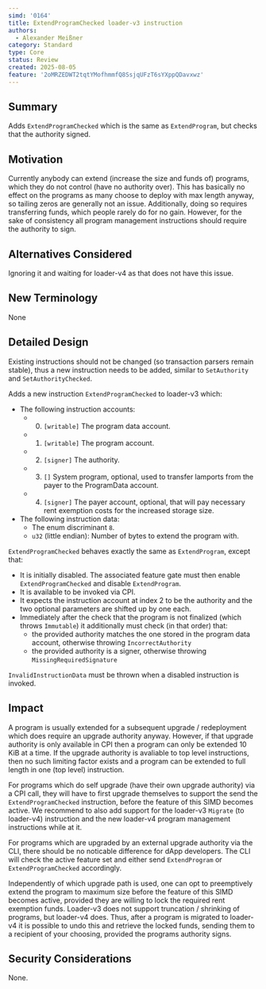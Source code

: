 ```yaml
---
simd: '0164'
title: ExtendProgramChecked loader-v3 instruction
authors:
  - Alexander Meißner
category: Standard
type: Core
status: Review
created: 2025-08-05
feature: '2oMRZEDWT2tqtYMofhmmfQ8SsjqUFzT6sYXppQDavxwz'
---
```


## Summary

Adds `ExtendProgramChecked` which is the same as `ExtendProgram`, but checks
that the authority signed.

## Motivation

Currently anybody can extend (increase the size and funds of) programs, which
they do not control (have no authority over). This has basically no effect on
the programs as many choose to deploy with max length anyway, so tailing zeros
are generally not an issue. Additionally, doing so requires transferring funds,
which people rarely do for no gain. However, for the sake of consistency all
program management instructions should require the authority to sign.

## Alternatives Considered

Ignoring it and waiting for loader-v4 as that does not have this issue.

## New Terminology

None

## Detailed Design

Existing instructions should not be changed (so transaction parsers remain
stable), thus a new instruction needs to be added, similar to `SetAuthority`
and `SetAuthorityChecked`.

Adds a new instruction `ExtendProgramChecked` to loader-v3 which:

- The following instruction accounts:
  - 0. `[writable]` The program data account.
  - 1. `[writable]` The program account.
  - 2. `[signer]` The authority.
  - 3. `[]` System program, optional, used to transfer lamports from the payer
  to the ProgramData account.
  - 4. `[signer]` The payer account, optional, that will pay necessary rent
  exemption costs for the increased storage size.
- The following instruction data:
  - The enum discriminant `8`.
  - `u32` (little endian): Number of bytes to extend the program with.

`ExtendProgramChecked` behaves exactly the same as `ExtendProgram`, except
that:

- It is initially disabled. The associated feature gate must then enable
`ExtendProgramChecked` and disable `ExtendProgram`.
- It is available to be invoked via CPI.
- It expects the instruction account at index 2 to be the authority and
the two optional parameters are shifted up by one each.
- Immediately after the check that the program is not finalized
(which throws `Immutable`) it additionally must check (in that order) that:
  - the provided authority matches the one stored in the program data account,
  otherwise throwing `IncorrectAuthority`
  - the provided authority is a signer, otherwise throwing
  `MissingRequiredSignature`

`InvalidInstructionData` must be thrown when a disabled instruction is invoked.

## Impact

A program is usually extended for a subsequent upgrade / redeployment which
does require an upgrade authority anyway. However, if that upgrade authority
is only available in CPI then a program can only be extended 10 KiB at a time.
If the upgrade authority is avaliable to top level instructions, then no such
limiting factor exists and a program can be extended to full length in one
(top level) instruction.

For programs which do self upgrade (have their own upgrade authority) via a CPI
call, they will have to first upgrade themselves to support the send the
`ExtendProgramChecked` instruction, before the feature of this SIMD becomes
active. We recommend to also add support for the loader-v3 `Migrate` (to
loader-v4) instruction and the new loader-v4 program management instructions
while at it.

For programs which are upgraded by an external upgrade authority via the CLI,
there should be no noticable difference for dApp developers. The CLI will check
the active feature set and either send `ExtendProgram` or
`ExtendProgramChecked` accordingly.

Independently of which upgrade path is used, one can opt to preemptively extend
the program to maximum size before the feature of this SIMD becomes active,
provided they are willing to lock the required rent exemption funds. Loader-v3
does not support truncation / shrinking of programs, but loader-v4 does. Thus,
after a program is migrated to loader-v4 it is possible to undo this and
retrieve the locked funds, sending them to a recipient of your choosing,
provided the programs authority signs.

## Security Considerations

None.
